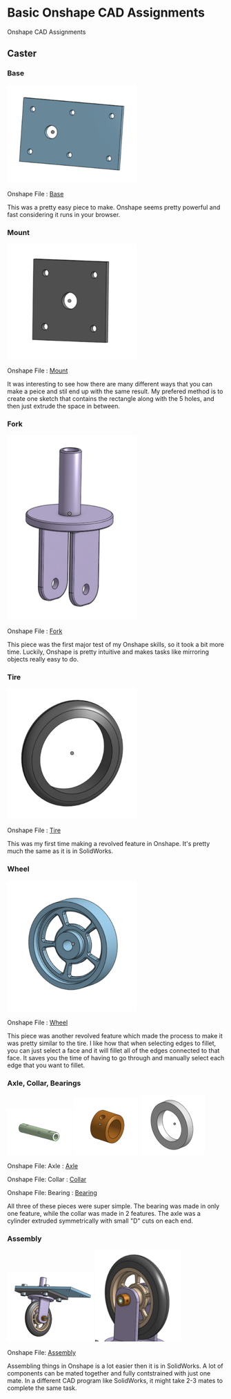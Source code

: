 # Basic Onshape CAD Assignments
Onshape CAD Assignments

## Caster

### Base
<img src="images/Base.png" width="300">

Onshape File : [Base](https://cvilleschools.onshape.com/documents/5c1d5796c9098d60ababfaa2/w/21b145938ec824bba0ea0ab5/e/f4dd323e01a533a46330e82d)

This was a pretty easy piece to make. Onshape seems pretty powerful and fast considering it runs in your browser. 

### Mount
<img src="images/Mount.png" width="300">

Onshape File : [Mount](https://cvilleschools.onshape.com/documents/5c1d5796c9098d60ababfaa2/w/21b145938ec824bba0ea0ab5/e/f4cf04ea7740b96509d1af12)

It was interesting to see how there are many different ways that you can make a peice and stil end up with the same result. My prefered method is to create one sketch that contains the rectangle along with the 5 holes, and then just extrude the space in between. 

### Fork
<img src="images/Fork.png" width="300">

Onshape File : [Fork](https://cvilleschools.onshape.com/documents/5c1d5796c9098d60ababfaa2/w/21b145938ec824bba0ea0ab5/e/7e83d911f09a628e41580c23)

This piece was the first major test of my Onshape skills, so it took a bit more time. Luckily, Onshape is pretty intuitive and makes tasks like mirroring objects really easy to do. 

### Tire
<img src="images/Tire.png" width="300">

Onshape File : [Tire](https://cvilleschools.onshape.com/documents/5c1d5796c9098d60ababfaa2/w/21b145938ec824bba0ea0ab5/e/1afb94cdd5ba7c081ca68a40)

This was my first time making a revolved feature in Onshape. It's pretty much the same as it is in SolidWorks. 

### Wheel
<img src="images/Wheel.png" width="300">

Onshape File : [Wheel](https://cvilleschools.onshape.com/documents/5c1d5796c9098d60ababfaa2/w/21b145938ec824bba0ea0ab5/e/e49b64c35611a617ad5141a8)

This piece was another revolved feature which made the process to make it was pretty similar to the tire. I like how that when selecting edges to fillet, you can just select a face and it will fillet all of the edges connected to that face. It saves you the time of having to go through and manually select each edge that you want to fillet. 

### Axle, Collar, Bearings
<img src="images/Axle.png" width="150">
<img src="images/Collar.png" width="150">
<img src="images/Bearing.png" width="150">

Onshape File: Axle : [Axle](https://cvilleschools.onshape.com/documents/5c1d5796c9098d60ababfaa2/w/21b145938ec824bba0ea0ab5/e/7950579751d92902e5faeceb)

Onshape File: Collar : [Collar](https://cvilleschools.onshape.com/documents/5c1d5796c9098d60ababfaa2/w/21b145938ec824bba0ea0ab5/e/5286deb87063eb8b74591380)

Onshape File: Bearing : [Bearing](https://cvilleschools.onshape.com/documents/5c1d5796c9098d60ababfaa2/w/21b145938ec824bba0ea0ab5/e/6eeca187b3c6474cb5249c92)

All three of these pieces were super simple. The bearing was made in only one feature, while the collar was made in 2 features. The axle was a cylinder extruded symmetrically with small "D" cuts on each end. 

### Assembly

<img src="images/Assembly1.png" width="200">
<img src="images/Assembly2.png" width="200">

Onshape File: [Assembly](https://cvilleschools.onshape.com/documents/5c1d5796c9098d60ababfaa2/w/21b145938ec824bba0ea0ab5/e/8579945a5a2e60473edd15c9)

Assembling things in Onshape is a lot easier then it is in SolidWorks. A lot of components can be mated together and fully contstrained with just one mate. In a different CAD program like SolidWorks, it might take 2-3 mates to complete the same task. 

